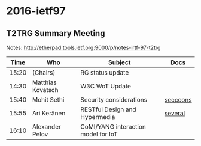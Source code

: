 # 2016-ietf97

## T2TRG Summary Meeting

Notes: http://etherpad.tools.ietf.org:9000/p/notes-irtf-97-t2trg


|  Time | Who                      | Subject                                            | Docs                  |
|-------|--------------------------|----------------------------------------------------|-----------------------|
| 15:20 | (Chairs)                 | RG status update                                   |                       |
| 14:30 | Matthias Kovatsch        | W3C WoT Update                                     |                       |
| 15:40 | Mohit Sethi              | Security considerations                            | [secccons](https://tools.ietf.org/html/draft-irtf-t2trg-iot-seccons-00)|
| 15:55 | Ari Keränen              | RESTful Design and Hypermedia                      | [several](https://datatracker.ietf.org/rg/t2trg/documents/) |
| 16:10 | Alexander Pelov          | CoMI/YANG interaction model for IoT                |                       |
